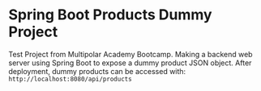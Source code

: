# Spring Boot Products Dummy Project

Test Project from Multipolar Academy Bootcamp. Making a backend web server using Spring Boot to expose a dummy product JSON object.
After deployment, dummy products can be accessed with:
`http://localhost:8080/api/products`
